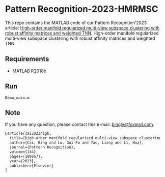 # Pattern Recognition-2023-HMRMSC  

This repo contains the MATLAB code of our Pattern Recognition'2023 article: [High-order manifold regularized multi-view subspace clustering with robust affinity matrices and weighted TNN](https://www.sciencedirect.com/science/article/abs/pii/S0031320322005477).
High-order manifold regularized multi-view subspace clustering with robust affinity matrices and weighted TNN

## Requirements

- MATLAB R2018b

## Run

```
Demo_main.m
```

## Note

If you have any question, please contact this e-mail: <bingly@foxmail.com>.

```latex
@article{cai2023high,
  title={High-order manifold regularized multi-view subspace clustering with robust affinity matrices and weighted TNN},
  author={Cai, Bing and Lu, Gui-Fu and Yao, Liang and Li, Hua},
  journal={Pattern Recognition},
  volume={134},
  pages={109067},
  year={2023},
  publisher={Elsevier}
}
```

